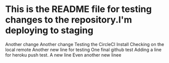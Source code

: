
This is the README file for testing changes to the repository.I'm deploying to staging
=======
Another change
Another change
Testing the CircleCI Install
Checking on the local remote
Another new line for testing
One final github test
Adding a line for heroku push test.
A new line
Even another new linee
